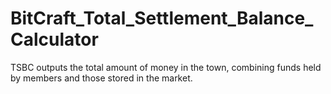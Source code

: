 # BitCraft_Total_Settlement_Balance_Calculator

TSBC outputs the total amount of money in the town, combining funds held by members and those stored in the market.
